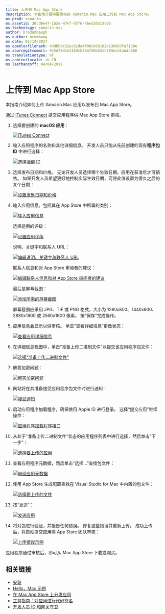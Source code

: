 ```yaml
---
title: 上传到 Mac App Store
description: 本指南介绍将要发布的 Xamarin.Mac 应用上传到 Mac App Store。
ms.prod: xamarin
ms.assetid: 30cd0e47-1b2e-47ef-93f6-4bed20b15c03
ms.technology: xamarin-mac
author: bradumbaugh
ms.author: brumbaug
ms.date: 03/14/2017
ms.openlocfilehash: 4ddbbdc32ecb2de4f9dcb89162bc38803fa7159e
ms.sourcegitcommit: 945df041e2180cb20af08b83cc703ecd1aedc6b0
ms.translationtype: HT
ms.contentlocale: zh-CN
ms.lasthandoff: 04/04/2018
---
```

# <a name="upload-to-mac-app-store"></a>上传到 Mac App Store

本指南介绍如何上传 Xamarin.Mac 应用以发布到 Mac App Store。

通过 [iTunes Connect](http://itunesconnect.apple.com/) 提交应用程序供 Mac App Store 审核。

1. 选择要创建的 **macOS 应用**： 

    [![](uploading-images/image65.png "iTunes Connect")](uploading-images/image65.png#lightbox)

2. 输入应用程序的名称和其他详细信息。 开发人员只能从先前创建的现有**程序包 ID** 中进行选择： 

    [![](uploading-images/image66.png "选择捆绑 ID")](uploading-images/image66.png#lightbox)

3. 选择发布日期和价格。 无论开发人员选择哪个生效日期，应用在获准后才可销售。 如果开发人员希望更好地控制实际生效日期，可将此值设置为很久之后的某个日期： 

    [![](uploading-images/image67.png "设置发售日期和价格")](uploading-images/image67.png#lightbox)

4. 输入应用信息，包括其在 App Store 中所属的类别： 

    [![](uploading-images/image68.png "输入应用信息")](uploading-images/image68.png#lightbox) 

    选择适用的评级： 

    [![](uploading-images/image69.png "设置应用评级")](uploading-images/image69.png#lightbox) 

    说明、关键字和联系人 URL： 

    [![](uploading-images/image70.png "编辑说明、关键字和联系人 URL")](uploading-images/image70.png#lightbox) 

    联系人信息和对 App Store 审阅者的建议： 

    [![](uploading-images/image71.png "编辑联系人信息和对 App Store 审阅者的建议")](uploading-images/image71.png#lightbox) 

    最后是屏幕截图： 

    [![](uploading-images/image72.png "添加所需的屏幕截图")](uploading-images/image72.png#lightbox) 

    屏幕截图应采用 JPG、TIF 或 PNG 格式，大小为 1280x800、1440x900、2880x1800 或 2560x1600 像素。 按“保存”完成操作。

5. 应用信息会显示以供审核。 单击“查看详细信息”更改状态： 

    [![](uploading-images/image73.png "查看应用详细信息")](uploading-images/image73.png#lightbox)

6. 在详细信息视图中，单击“准备上传二进制文件”以提交该应用程序包文件： 

    [![](uploading-images/image74.png "选择“准备上传二进制文件”")](uploading-images/image74.png#lightbox)

7. 解答加密问题： 

    [![](uploading-images/image75.png "解答加密问题")](uploading-images/image75.png#lightbox)

8. 网站将在其准备接受应用程序包文件时进行通知： 

    [![](uploading-images/image76.png "接受通知")](uploading-images/image76.png#lightbox)

9. 启动应用程序加载程序，确保使用 Apple ID 进行登录。
选择“提交应用”继续操作： 

    [![](uploading-images/image77.png "应用程序加载程序接口")](uploading-images/image77.png#lightbox)

10. 从处于“准备上传二进制文件”状态的应用程序列表中进行选择，然后单击“下一步”： 

    [![](uploading-images/image78.png "选择要上传的应用")](uploading-images/image78.png#lightbox)

11. 查看应用程序元数据，然后单击“选择...”查找包文件： 

    [![](uploading-images/image79.png "审阅应用元数据")](uploading-images/image79.png#lightbox)

12. 使用 App Store 生成配置查找在 Visual Studio for Mac 中内置的包文件： 

    [![](uploading-images/image80.png "选择要上传的文件")](uploading-images/image80.png#lightbox)

13. 按“发送”： 

    [![](uploading-images/image81.png "发送应用")](uploading-images/image81.png#lightbox)

14. 将对包进行验证，并报告任何错误。 修复这些错误并重新上传。 成功上传后，将自动提交应用供 App Store 团队审核： 

    [![](uploading-images/image82.png "上传错误示例")](uploading-images/image82.png#lightbox)

应用程序通过审核后，即可从 Mac App Store 下载或购买。

## <a name="related-links"></a>相关链接

- [安装](~//mac/get-started/installation.md)
- [Hello，Mac 示例](~//mac/get-started/hello-mac.md)
- [在 Mac App Store 上分发应用](https://developer.apple.com/devcenter/mac/checklist/)
- [工具指南：对应用进行代码签名](https://developer.apple.com/library/mac/#documentation/ToolsLanguages/Conceptual/OSXWorkflowGuide/CodeSigning/CodeSigning.html)
- [开发人员 ID 和网关守卫](https://developer.apple.com/resources/developer-id/)
